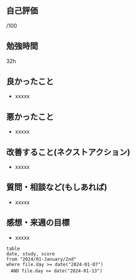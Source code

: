 ## 自己評価
/100
## 勉強時間
32h
## 良かったこと
- xxxxx
## 悪かったこと
- xxxxx
## 改善すること(ネクストアクション)
- xxxxx
## 質問・相談など(もしあれば)
- xxxxx
## 感想・来週の目標
- xxxxx


```dataview
table
date, study, score
from "2024/01-January/2nd"
where file.day >= date("2024-01-07")
　AND file.day <= date("2024-01-13")
```